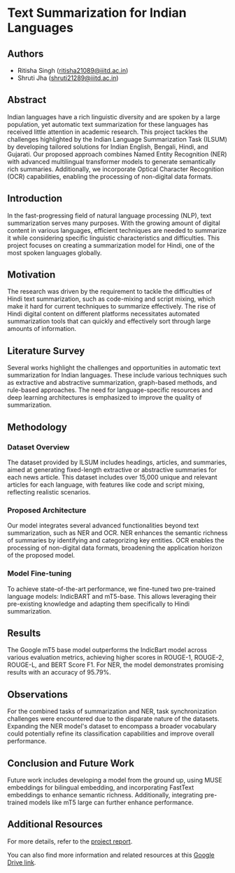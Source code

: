 # Text Summarization for Indian Languages

## Authors

- Ritisha Singh (ritisha21089@iiitd.ac.in)
- Shruti Jha (shruti21289@iiitd.ac.in)

## Abstract

Indian languages have a rich linguistic diversity and are spoken by a large population, yet automatic text summarization for these languages has received little attention in academic research. This project tackles the challenges highlighted by the Indian Language Summarization Task (ILSUM) by developing tailored solutions for Indian English, Bengali, Hindi, and Gujarati. Our proposed approach combines Named Entity Recognition (NER) with advanced multilingual transformer models to generate semantically rich summaries. Additionally, we incorporate Optical Character Recognition (OCR) capabilities, enabling the processing of non-digital data formats.

## Introduction

In the fast-progressing field of natural language processing (NLP), text summarization serves many purposes. With the growing amount of digital content in various languages, efficient techniques are needed to summarize it while considering specific linguistic characteristics and difficulties. This project focuses on creating a summarization model for Hindi, one of the most spoken languages globally.

## Motivation

The research was driven by the requirement to tackle the difficulties of Hindi text summarization, such as code-mixing and script mixing, which make it hard for current techniques to summarize effectively. The rise of Hindi digital content on different platforms necessitates automated summarization tools that can quickly and effectively sort through large amounts of information.

## Literature Survey

Several works highlight the challenges and opportunities in automatic text summarization for Indian languages. These include various techniques such as extractive and abstractive summarization, graph-based methods, and rule-based approaches. The need for language-specific resources and deep learning architectures is emphasized to improve the quality of summarization.

## Methodology

### Dataset Overview

The dataset provided by ILSUM includes headings, articles, and summaries, aimed at generating fixed-length extractive or abstractive summaries for each news article. This dataset includes over 15,000 unique and relevant articles for each language, with features like code and script mixing, reflecting realistic scenarios.

### Proposed Architecture

Our model integrates several advanced functionalities beyond text summarization, such as NER and OCR. NER enhances the semantic richness of summaries by identifying and categorizing key entities. OCR enables the processing of non-digital data formats, broadening the application horizon of the proposed model.

### Model Fine-tuning

To achieve state-of-the-art performance, we fine-tuned two pre-trained language models: IndicBART and mT5-base. This allows leveraging their pre-existing knowledge and adapting them specifically to Hindi summarization.

## Results

The Google mT5 base model outperforms the IndicBart model across various evaluation metrics, achieving higher scores in ROUGE-1, ROUGE-2, ROUGE-L, and BERT Score F1. For NER, the model demonstrates promising results with an accuracy of 95.79%.

## Observations

For the combined tasks of summarization and NER, task synchronization challenges were encountered due to the disparate nature of the datasets. Expanding the NER model's dataset to encompass a broader vocabulary could potentially refine its classification capabilities and improve overall performance.

## Conclusion and Future Work

Future work includes developing a model from the ground up, using MUSE embeddings for bilingual embedding, and incorporating FastText embeddings to enhance semantic richness. Additionally, integrating pre-trained models like mT5 large can further enhance performance.

## Additional Resources

For more details, refer to the [project report](Report.pdf).

You can also find more information and related resources at this [Google Drive link](https://drive.google.com/file/d/1jC_Tz2vQ-hlBy3rpXiCiTGqw-FoaJmMO/view?usp=sharing).

